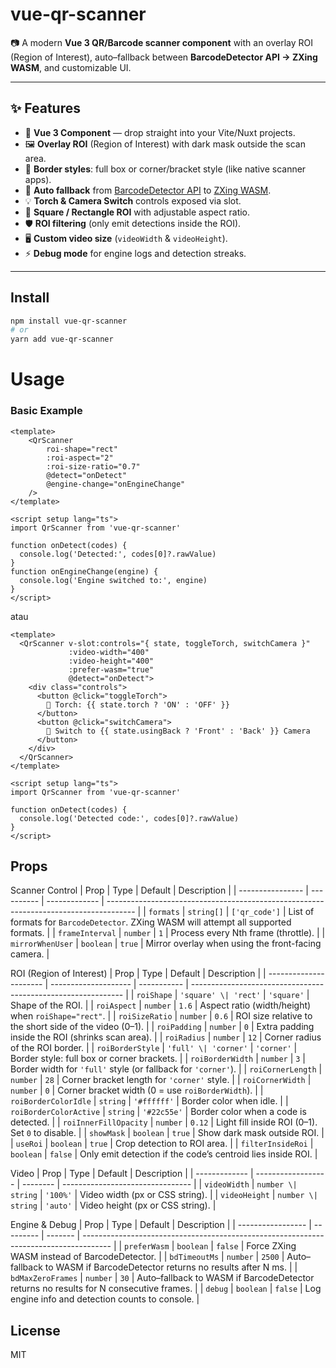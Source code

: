 # vue-qr-scanner

📷 A modern **Vue 3 QR/Barcode scanner component** with an overlay ROI (Region of Interest), auto–fallback between **BarcodeDetector API → ZXing WASM**, and customizable UI.

---

## ✨ Features

- 🚀 **Vue 3 Component** — drop straight into your Vite/Nuxt projects.
- 🖼️ **Overlay ROI** (Region of Interest) with dark mask outside the scan area.
- 🔲 **Border styles**: full box or corner/bracket style (like native scanner apps).
- 🔄 **Auto fallback** from [BarcodeDetector API](https://developer.mozilla.org/en-US/docs/Web/API/BarcodeDetector) to [ZXing WASM](https://github.com/zxing-js/wasm).
- 💡 **Torch & Camera Switch** controls exposed via slot.
- 📐 **Square / Rectangle ROI** with adjustable aspect ratio.
- 🛡️ **ROI filtering** (only emit detections inside the ROI).
- 🖥️ **Custom video size** (`videoWidth` & `videoHeight`).
- ⚡ **Debug mode** for engine logs and detection streaks.

---

## Install

```bash
npm install vue-qr-scanner
# or
yarn add vue-qr-scanner
```

# Usage

### Basic Example
```vue
<template>
    <QrScanner 
        roi-shape="rect" 
        :roi-aspect="2" 
        :roi-size-ratio="0.7"
        @detect="onDetect"
        @engine-change="onEngineChange"
    />
</template>

<script setup lang="ts">
import QrScanner from 'vue-qr-scanner'

function onDetect(codes) {
  console.log('Detected:', codes[0]?.rawValue)
}
function onEngineChange(engine) {
  console.log('Engine switched to:', engine)
}
</script>
```

atau
```vue
<template>
  <QrScanner v-slot:controls="{ state, toggleTorch, switchCamera }"
             :video-width="400"
             :video-height="400"
             :prefer-wasm="true"
             @detect="onDetect">
    <div class="controls">
      <button @click="toggleTorch">
        🔦 Torch: {{ state.torch ? 'ON' : 'OFF' }}
      </button>
      <button @click="switchCamera">
        🔄 Switch to {{ state.usingBack ? 'Front' : 'Back' }} Camera
      </button>
    </div>
  </QrScanner>
</template>

<script setup lang="ts">
import QrScanner from 'vue-qr-scanner'

function onDetect(codes) {
  console.log('Detected code:', codes[0]?.rawValue)
}
</script>
```

## Props
Scanner Control
| Prop             | Type       | Default       | Description                                                                           |
| ---------------- | ---------- | ------------- | ------------------------------------------------------------------------------------- |
| `formats`        | `string[]` | `['qr_code']` | List of formats for `BarcodeDetector`. ZXing WASM will attempt all supported formats. |
| `frameInterval`  | `number`   | `1`           | Process every Nth frame (throttle).                                                   |
| `mirrorWhenUser` | `boolean`  | `true`        | Mirror overlay when using the front-facing camera.                                    |

ROI (Region of Interest)
| Prop                   | Type                 | Default     | Description                                                   |
| ---------------------- | -------------------- | ----------- | ------------------------------------------------------------- |
| `roiShape`             | `'square' \| 'rect'` | `'square'`  | Shape of the ROI.                                             |
| `roiAspect`            | `number`             | `1.6`       | Aspect ratio (width/height) when `roiShape="rect"`.           |
| `roiSizeRatio`         | `number`             | `0.6`       | ROI size relative to the short side of the video (0–1).       |
| `roiPadding`           | `number`             | `0`         | Extra padding inside the ROI (shrinks scan area).             |
| `roiRadius`            | `number`             | `12`        | Corner radius of the ROI border.                              |
| `roiBorderStyle`       | `'full' \| 'corner'` | `'corner'`  | Border style: full box or corner brackets.                    |
| `roiBorderWidth`       | `number`             | `3`         | Border width for `'full'` style (or fallback for `'corner'`). |
| `roiCornerLength`      | `number`             | `28`        | Corner bracket length for `'corner'` style.                   |
| `roiCornerWidth`       | `number`             | `0`         | Corner bracket width (0 = use `roiBorderWidth`).              |
| `roiBorderColorIdle`   | `string`             | `'#ffffff'` | Border color when idle.                                       |
| `roiBorderColorActive` | `string`             | `'#22c55e'` | Border color when a code is detected.                         |
| `roiInnerFillOpacity`  | `number`             | `0.12`      | Light fill inside ROI (0–1). Set `0` to disable.              |
| `showMask`             | `boolean`            | `true`      | Show dark mask outside ROI.                                   |
| `useRoi`               | `boolean`            | `true`      | Crop detection to ROI area.                                   |
| `filterInsideRoi`      | `boolean`            | `false`     | Only emit detection if the code’s centroid lies inside ROI.   |

Video
| Prop          | Type               | Default  | Description                      |
| ------------- | ------------------ | -------- | -------------------------------- |
| `videoWidth`  | `number \| string` | `'100%'` | Video width (px or CSS string).  |
| `videoHeight` | `number \| string` | `'auto'` | Video height (px or CSS string). |

Engine & Debug
| Prop              | Type      | Default | Description                                                                           |
| ----------------- | --------- | ------- | ------------------------------------------------------------------------------------- |
| `preferWasm`      | `boolean` | `false` | Force ZXing WASM instead of BarcodeDetector.                                          |
| `bdTimeoutMs`     | `number`  | `2500`  | Auto–fallback to WASM if BarcodeDetector returns no results after N ms.               |
| `bdMaxZeroFrames` | `number`  | `30`    | Auto–fallback to WASM if BarcodeDetector returns no results for N consecutive frames. |
| `debug`           | `boolean` | `false` | Log engine info and detection counts to console.                                      |


## License

MIT
